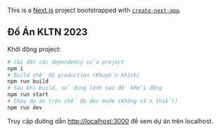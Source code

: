 This is a [Next.js](https://nextjs.org/) project bootstrapped with [`create-next-app`](https://github.com/vercel/next.js/tree/canary/packages/create-next-app).

## Đồ Án KLTN 2023 

Khởi động project:

```bash
# Cài đặt các dependency của project
npm i
# Build chế độ production (Khuyến khích)
npm run build
# Sau khi build, sử dụng lệnh sau để khởi động
npm run start
# Chạy dự án trên chế độ dev mode (Không cần thiết)
npm run dev
```

Truy cập đường dẫn [http://localhost:3000](http://localhost:3000) để xem dự án trên localhost.
